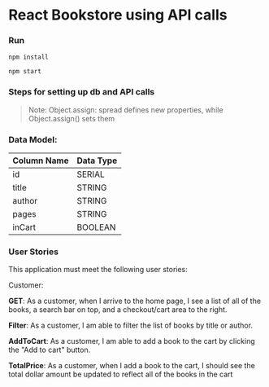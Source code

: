 # React Bookstore using API calls

### Run
`npm install`

`npm start`

### Steps for setting up db and API calls
> Note: Object.assign: spread defines new properties, while Object.assign() sets them


### Data Model:

  |Column Name| Data Type|
  |-----------|----------|
  |id	        |SERIAL    |
  |title	    |   STRING |
  | author	  |STRING    |
  |pages	    |  STRING  |
  | inCart    |	BOOLEAN  |
 

 ### User Stories
 This application must meet the following user stories:

Customer:

 __GET__:
 As a customer, when I arrive to the home page, I see a list of all of the books, a search bar on top, and a checkout/cart area to the right.

 __Filter__: As a customer, I am able to filter the list of books by title or author.

 __AddToCart__: As a customer, I am able to add a book to the cart by clicking the "Add to cart" button.

 __TotalPrice__: As a customer, when I add a book to the cart, I should see the total dollar amount be updated to reflect all of the books in the cart
